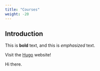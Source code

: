 ```yaml
---
title: "Courses"
weight: -20
---
```


## Introduction

This is **bold** text, and this is *emphasized* text.

Visit the [Hugo](https://gohugo.io) website!

Hi there.